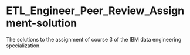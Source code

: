 # ETL_Engineer_Peer_Review_Assignment-solution
The solutions to the assignment of course 3 of the IBM data engineering specialization.

